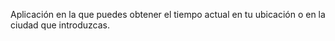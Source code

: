 Aplicación en la que puedes obtener el tiempo actual en tu ubicación o en la ciudad que introduzcas.
